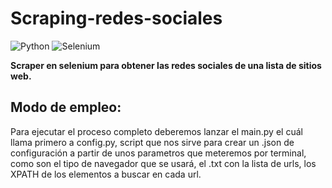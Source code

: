 # Scraping-redes-sociales

![Python](https://img.shields.io/badge/python-3670A0?style=for-the-badge&logo=python&logoColor=ffdd54)
![Selenium](https://img.shields.io/badge/-selenium-%43B02A?style=for-the-badge&logo=selenium&logoColor=white)

**Scraper en selenium para obtener las redes sociales de una lista de sitios web.**

## Modo de empleo:

Para ejecutar el proceso completo deberemos lanzar el main.py el cuál llama primero a config.py, script que nos sirve para crear un .json de configuración a partir de unos parametros que meteremos por terminal, como son el tipo de navegador que se usará, el .txt con la lista de urls, los XPATH de los elementos a buscar en cada url.
